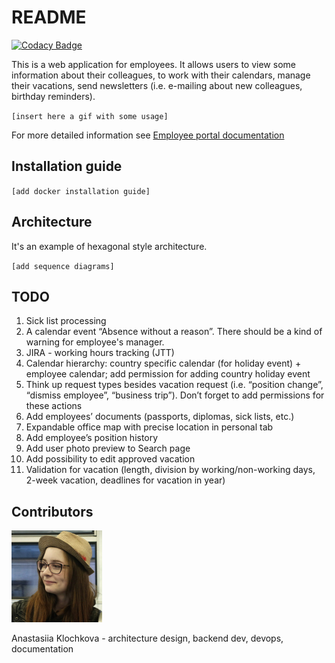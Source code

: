 # README

[![Codacy Badge](https://api.codacy.com/project/badge/Grade/84668d10e2c741e387d0509ea629472e)](https://app.codacy.com/manual/korrobka15/employee-portal?utm_source=github.com&utm_medium=referral&utm_content=anastaklo/employee-portal&utm_campaign=Badge_Grade_Dashboard)

This is a web application for employees. It allows users to view some information about their colleagues, to work with their calendars, manage their vacations, send newsletters \(i.e. e-mailing about new colleagues, birthday reminders\).

`[insert here a gif with some usage]`

For more detailed information see [Employee portal documentation](https://anastaklo.gitbook.io/employee-portal/)

## Installation guide

`[add docker installation guide]`

## Architecture

It's an example of hexagonal style architecture.

`[add sequence diagrams]`

## **TODO**

1. Sick list processing
2. A calendar event “Absence without a reason”. There should be a kind of warning for employee's manager.
3. JIRA - working hours tracking \(JTT\)
4. Calendar hierarchy: country specific calendar \(for holiday event\) + employee calendar; add permission for adding country holiday event
5. Think up request types besides vacation request \(i.e. “position change”, “dismiss employee”, “business trip”\). Don’t forget to add permissions for these actions
6. Add employees’ documents \(passports, diplomas, sick lists, etc.\)
7. Expandable office map with precise location in personal tab
8. Add employee’s position history
9. Add user photo preview to Search page
10. Add possibility to edit approved vacation
11. Validation for vacation \(length, division by working/non-working days, 2-week vacation, deadlines for vacation in year\)

## Contributors

![](documentation/.gitbook/assets/ak.png)

Anastasiia Klochkova - architecture design, backend dev, devops, documentation

